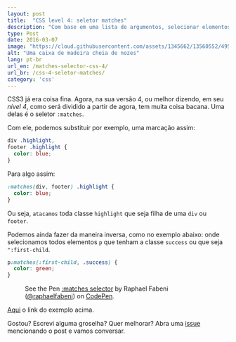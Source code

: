 ```yaml
---
layout: post
title:  "CSS level 4: seletor matches"
description: "Com base em uma lista de argumentos, selecionar elementos ficou mais fácil."
type: Post
date: 2016-03-07
image: "https://cloud.githubusercontent.com/assets/1345662/13560552/4958f4e4-e3ff-11e5-8de4-20372d14ab0b.jpg"
alt: "Uma caixa de madeira cheia de nozes"
lang: pt-br
url_en: /matches-selector-css-4/
url_br: /css-4-seletor-matches/
category: 'css'
---
```


CSS3 já era coisa fina. Agora, na sua versão 4, ou melhor dizendo, em seu *nível 4*, como será dividido a partir de agora, tem muita coisa bacana. Uma delas é o seletor `:matches`.

Com ele, podemos substituir por exemplo, uma marcação assim:

```css
div .highlight,
footer .highlight {
  color: blue;
}
```

Para algo assim:

```css
:matches(div, footer) .highlight {
  color: blue;
}
```

Ou seja, `atacamos` toda classe `highlight` que seja filha de uma `div` ou `footer`.

Podemos ainda fazer da maneira inversa, como no exemplo abaixo: onde selecionamos todos elementos `p` que tenham a classe `success` ou que seja `":first-child`.

```css
p:matches(:first-child, .success) {
  color: green;
}
```

<figure class="text-center loading">
  <p data-height="400" data-theme-id="4240" data-slug-hash="LNGZYx" data-default-tab="result" data-user="raphaelfabeni" class="codepen">See the Pen <a href="http://codepen.io/raphaelfabeni/pen/LNGZYx/">:matches selector</a> by Raphael Fabeni (<a href="http://codepen.io/raphaelfabeni">@raphaelfabeni</a>) on <a href="http://codepen.io">CodePen</a>.</p>
</figure>

[Aqui](http://codepen.io/raphaelfabeni/pen/LNGZYx/) o link do exemplo acima.

Gostou? Escrevi alguma groselha? Quer melhorar? Abra uma [issue](https://github.com/raphaelfabeni/raphaelfabeni.github.io/issues) mencionando o post e vamos conversar.

<script async src="//assets.codepen.io/assets/embed/ei.js"></script>
